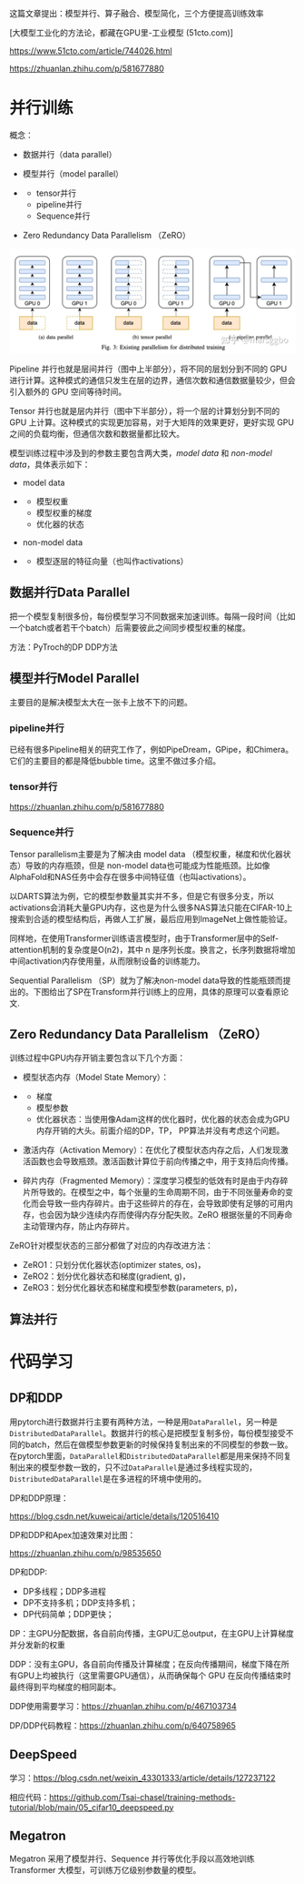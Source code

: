 这篇文章提出：模型并行、算子融合、模型简化，三个方便提高训练效率

[大模型工业化的方法论，都藏在GPU里-工业模型 (51cto.com)]

https://www.51cto.com/article/744026.html



https://zhuanlan.zhihu.com/p/581677880



# 并行训练

概念：

- 数据并行（data parallel）

- 模型并行（model parallel）

- - tensor并行
  - pipeline并行
  - Sequence并行

- Zero Redundancy Data Parallelism （ZeRO）

![img](images/v2-7946bc1070d007f8409f4bce00fe1731_1440w.webp)

Pipeline 并行也就是层间并行（图中上半部分），将不同的层划分到不同的 GPU 进行计算。这种模式的通信只发生在层的边界，通信次数和通信数据量较少，但会引入额外的 GPU 空间等待时间。

Tensor 并行也就是层内并行（图中下半部分），将一个层的计算划分到不同的 GPU 上计算。这种模式的实现更加容易，对于大矩阵的效果更好，更好实现 GPU 之间的负载均衡，但通信次数和数据量都比较大。





模型训练过程中涉及到的参数主要包含两大类，*model data* 和 *non-model data*，具体表示如下：

- model data

- - 模型权重
  - 模型权重的梯度
  - 优化器的状态

- non-model data

- - 模型逐层的特征向量（也叫作activations）



## 数据并行Data Parallel

把一个模型复制很多份，每份模型学习不同数据来加速训练。每隔一段时间（比如一个batch或者若干个batch）后需要彼此之间同步模型权重的梯度。

方法：PyTroch的DP DDP方法



## 模型并行Model Parallel

主要目的是解决模型太大在一张卡上放不下的问题。

### pipeline并行

已经有很多Pipeline相关的研究工作了，例如PipeDream，GPipe，和Chimera。它们的主要目的都是降低bubble time。这里不做过多介绍。

### tensor并行

https://zhuanlan.zhihu.com/p/581677880

### Sequence并行

Tensor parallelism主要是为了解决由 model data （模型权重，梯度和优化器状态）导致的内存瓶颈，但是 non-model data也可能成为性能瓶颈。比如像AlphaFold和NAS任务中会存在很多中间特征值（也叫activations）。

以DARTS算法为例，它的模型参数量其实并不多，但是它有很多分支，所以activations会消耗大量GPU内存，这也是为什么很多NAS算法只能在CIFAR-10上搜索到合适的模型结构后，再做人工扩展，最后应用到ImageNet上做性能验证。

同样地，在使用Transformer训练语言模型时，由于Transformer层中的Self-attention机制的复杂度是O(n2)，其中 n 是序列长度。换言之，长序列数据将增加中间activation内存使用量，从而限制设备的训练能力。

Sequential Parallelism （SP）就为了解决non-model data导致的性能瓶颈而提出的。下图给出了SP在Transform并行训练上的应用，具体的原理可以查看原论文.







## Zero Redundancy Data Parallelism （ZeRO）

训练过程中GPU内存开销主要包含以下几个方面：

- 模型状态内存（Model State Memory）：

- - 梯度
  - 模型参数
  - 优化器状态：当使用像Adam这样的优化器时，优化器的状态会成为GPU内存开销的大头。前面介绍的DP，TP， PP算法并没有考虑这个问题。

- 激活内存（Activation Memory）：在优化了模型状态内存之后，人们发现激活函数也会导致瓶颈。激活函数计算位于前向传播之中，用于支持后向传播。

- 碎片内存（Fragmented Memory）：深度学习模型的低效有时是由于内存碎片所导致的。在模型之中，每个张量的生命周期不同，由于不同张量寿命的变化而会导致一些内存碎片。由于这些碎片的存在，会导致即使有足够的可用内存，也会因为缺少连续内存而使得内存分配失败。ZeRO 根据张量的不同寿命主动管理内存，防止内存碎片。

ZeRO针对模型状态的三部分都做了对应的内存改进方法：

- ZeRO1：只划分优化器状态(optimizer states, os)，
- ZeRO2：划分优化器状态和梯度(gradient, g)，
- ZeRO3：划分优化器状态和梯度和模型参数(parameters, p)，

## 算法并行




# 代码学习

## DP和DDP

用pytorch进行数据并行主要有两种方法，一种是用`DataParallel`，另一种是`DistributedDataParallel`。数据并行的核心是把模型复制多份，每份模型接受不同的batch，然后在做模型参数更新的时候保持复制出来的不同模型的参数一致。在pytorch里面，`DataParallel`和`DistributedDataParallel`都是用来保持不同复制出来的模型参数一致的，只不过`DataParallel`是通过多线程实现的，`DistributedDataParallel`是在多进程的环境中使用的。

DP和DDP原理：

https://blog.csdn.net/kuweicai/article/details/120516410

DP和DDP和Apex加速效果对比图：

https://zhuanlan.zhihu.com/p/98535650

DP和DDP:

* DP多线程；DDP多进程
* DP不支持多机；DDP支持多机；
* DP代码简单；DDP更快；

DP：主GPU分配数据，各自前向传播，主GPU汇总output，在主GPU上计算梯度并分发新的权重

DDP：没有主GPU，各自前向传播及计算梯度；在反向传播期间，梯度下降在所有GPU上均被执行（这里需要GPU通信），从而确保每个 GPU 在反向传播结束时最终得到平均梯度的相同副本。



DDP使用需要学习：https://zhuanlan.zhihu.com/p/467103734

DP/DDP代码教程：https://zhuanlan.zhihu.com/p/640758965

## DeepSpeed



学习：https://blog.csdn.net/weixin_43301333/article/details/127237122

相应代码：https://github.com/Tsai-chasel/training-methods-tutorial/blob/main/05_cifar10_deepspeed.py

## Megatron

Megatron 采用了模型并行、Sequence 并行等优化手段以高效地训练 Transformer 大模型，可训练万亿级别参数量的模型。

